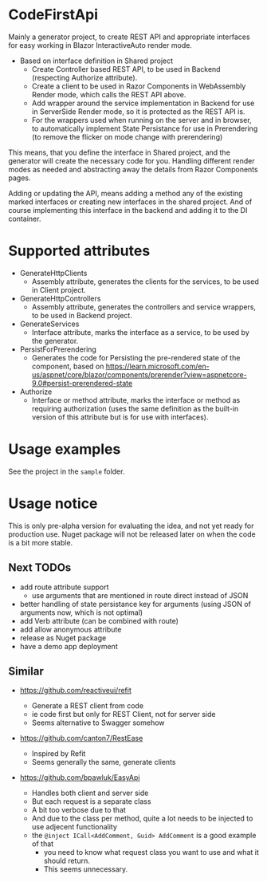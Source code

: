﻿# CodeFirstApi

Mainly a generator project, to create REST API and appropriate interfaces for easy working in Blazor InteractiveAuto render mode.
- Based on interface definition in Shared project
  - Create Controller based REST API, to be used in Backend (respecting Authorize attribute).
  - Create a client to be used in Razor Components in WebAssembly Render mode, which calls the REST API above.
  - Add wrapper around the service implementation in Backend for use in ServerSide Render mode, so it is protected as the REST API is.
  - For the wrappers used when running on the server and in browser, to automatically implement State Persistance for use in Prerendering (to remove the flicker on mode change with prerendering)

This means, that you define the interface in Shared project, and the generator will create the necessary code for you.
Handling different render modes as needed and abstracting away the details from Razor Components pages.

Adding or updating the API, means adding a method any of the existing marked interfaces or creating new interfaces in the shared project. 
And of course implementing this interface in the backend and adding it to the DI container.


# Supported attributes

- GenerateHttpClients 
  - Assembly attribute, generates the clients for the services, to be used in Client project.
- GenerateHttpControllers
  - Assembly attribute, generates the controllers and service wrappers, to be used in Backend project.
- GenerateServices
  - Interface attribute, marks the interface as a service, to be used by the generator.
- PersistForPrerendering
  - Generates the code for Persisting the pre-rendered state of the component, based on https://learn.microsoft.com/en-us/aspnet/core/blazor/components/prerender?view=aspnetcore-9.0#persist-prerendered-state
- Authorize
  - Interface or method attribute, marks the interface or method as requiring authorization (uses the same definition as the built-in version of this attribute but is for use with interfaces).


# Usage examples

See the project in the `sample` folder.


# Usage notice

This is only pre-alpha version for evaluating the idea, and not yet ready for production use.
Nuget package will not be released later on when the code is a bit more stable.


## Next TODOs

- add route attribute support
  - use arguments that are mentioned in route direct instead of JSON
- better handling of state persistance key for arguments (using JSON of arguments now, which is not optimal)
- add Verb attribute (can be combined with route)
- add allow anonymous attribute
- release as Nuget package
- have a demo app deployment


## Similar

- https://github.com/reactiveui/refit
  - Generate a REST client from code
  - ie code first but only for REST Client, not for server side
  - Seems alternative to Swagger somehow

- https://github.com/canton7/RestEase
  - Inspired by Refit
  - Seems generally the same, generate clients

- https://github.com/bpawluk/EasyApi
  - Handles both client and server side
  - But each request is a separate class
  - A bit too verbose due to that
  - And due to the class per method, quite a lot needs to be injected to use adjecent functionality
  - the `@inject ICall<AddComment, Guid> AddComment` is a good example of that
    - you need to know what request class you want to use and what it should return. 
    - This seems unnecessary.